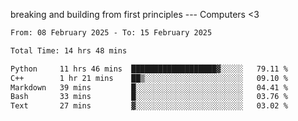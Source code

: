 breaking and building from first principles --- Computers <3

<!--START_SECTION:waka-->

```txt
From: 08 February 2025 - To: 15 February 2025

Total Time: 14 hrs 48 mins

Python     11 hrs 46 mins  ███████████████████▓░░░░░   79.11 %
C++        1 hr 21 mins    ██▒░░░░░░░░░░░░░░░░░░░░░░   09.10 %
Markdown   39 mins         █░░░░░░░░░░░░░░░░░░░░░░░░   04.41 %
Bash       33 mins         █░░░░░░░░░░░░░░░░░░░░░░░░   03.76 %
Text       27 mins         ▓░░░░░░░░░░░░░░░░░░░░░░░░   03.02 %
```

<!--END_SECTION:waka-->
